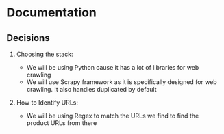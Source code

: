 # Documentation

## Decisions

1. Choosing the stack:

   - We will be using Python cause it has a lot of libraries for web crawling
   - We will use Scrapy framework as it is specifically designed for web crawling. It also handles duplicated by default

2. How to Identify URLs:
   - We will be using Regex to match the URLs we find to find the product URLs from there
